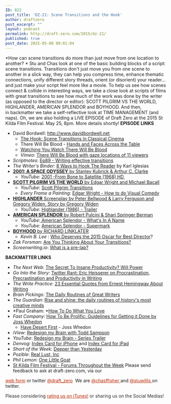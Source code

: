 ```yaml
---
ID: 822
post_title: 'DZ-21: Scene Transitions and the Hook'
author: draftzero
post_excerpt: ""
layout: podcast
permalink: http://draft-zero.com/2015/dz-21/
published: true
post_date: 2015-05-08 00:01:04
---
```

*How can scene transitions do more than just move from one location to another? * Stu and Chas look at one of the basic building blocks of a script: scene transitions. Transitions don't just move you from one scene to another in a slick way, they can help you compress time, enhance thematic connections, unify different story threads, orient (or disorient) your reader... and just make your script feel more like a movie. To help us see how scenes connect & collide in interesting ways, we take a close look at scripts of films with great transitions to see how much of the work was done by the writer (as opposed to the director or editor): SCOTT PILGRIM VS THE WORLD, HIGHLANDER, AMERICAN SPLENDOR and BOYHOOD. And then, in backmatter we take a self-reflective look at TIME MANAGEMENT (and naps). Oh, we are also holding a LIVE EPISODE of Draft Zero at the 2015 St Kilda Film Festival. May 25, 8pm. More details shortly! **EPISODE LINKS** 
*   David Bordwell: <a href="http://www.davidbordwell.net" target="_blank" rel="noopener">http://www.davidbordwell.net</a> 
    *   <a href="http://www.davidbordwell.net/essays/hook.php" target="_blank" rel="noopener">The Hook: Scene Transitions in Classical Cinema</a>
    *   There Will Be Blood - <a href="http://www.davidbordwell.net/blog/2008/02/13/hands-and-faces-across-the-table/" target="_blank" rel="noopener">Hands and Faces Across the Table</a>
    *   <a href="http://www.davidbordwell.net/blog/2011/02/14/watching-you-watch-there-will-be-blood/" target="_blank" rel="noopener">Watching You Watch There Will Be Blood</a>
    *   *Vimeo*: <a href="https://vimeo.com/19788132" target="_blank" rel="noopener">There Will Be Blood with gaze locations of 11 viewers</a>
*   *Scriptnotes*: <a href="http://johnaugust.com/2013/scriptnotes-ep-89-writing-effective-transitions-transcript" target="_blank" rel="noopener">Ep89 - Writing effective transitions </a>
*   *The Writer's Binder:* <a href="http://writersbinder.blogspot.com.au/2013/06/the-following-was-very-insightful.html" target="_blank" rel="noopener">8 Ways to Hook The Reader</a> by Karl Iglesias
*   <a href="http://traffic.libsyn.com/draftzero/2001_A_SPACE_ODYSSEY_10.13.65_Stanely_Kubrick_and_Arthur_C_Clarke_-_28_Pages.pdf" target="_blank" rel="noopener"><strong>2001: A SPACE ODYSSEY</strong> by Stanley Kubrick & Arthur C. Clarke</a> 
    *   *YouTube*: <a href="http://youtu.be/qtbOmpTnyOc" target="_blank" rel="noopener">2001 -From Bone to Satellite (1968) HD </a>
*   <a href="http://traffic.libsyn.com/draftzero/SCOTTPILGRIM_VS._THE_WORLD_05.13.10_Edgar_Wright_and_Michael_Bacall_-_22_pages.pdf" target="_blank" rel="noopener"><strong>SCOTT PILGRIM VS THE WORLD</strong> by Edgar Wright and Michael Bacall</a> 
    *   *YouTube*: <a href="https://www.youtube.com/watch?v=Gk2It_Pzo5I" target="_blank" rel="noopener">Scott Pilgrim Transitions</a>
    *   *Every Frame a Painting:* <a href="https://www.youtube.com/watch?v=3FOzD4Sfgag" target="_blank" rel="noopener">Edgar Wright - How to do Visual Comedy</a>
*   <a href="http://traffic.libsyn.com/draftzero/HIGHLANDER_10.26.83_Gregory_Widen_-_20_pages.pdf" target="_blank" rel="noopener"><strong>HIGHLANDER</strong> Screenplay by Peter Bellwood & Larry Ferguson and Gregory Widen, Story by Gregory Widen</a> 
    *   *YouTube*: <a href="https://www.youtube.com/watch?v=omOZyLmNMJs" target="_blank" rel="noopener">Highlander (1986) - Trailer</a>
*   <a href="http://Screen-reader%20users, click here to turn off Google Instant. +Stuart Nellie Bly's 151st Birthday WebImagesVideosShoppingNewsMoreSearch tools American SplendorScreenplay Harvey Pekar Joyce Brabner Shari Springer Berman Robert Pulcini Search Results [PDF]American Splendor - Daily Script www.dailyscript.com/scripts/American_Splendor.pdf American Splendor by. Robert Pulcini and. Shari Springer Berman. The Official Shooting Script -. For Educational Purposes Only ... American Splendor Script - Drew's Script-O-Rama www.script-o-rama.com/...scripts/.../american-splendor-script-transcript-... American Splendor Script taken from a transcript of the screenplay and/or the Harvey Pekar movie. American Splendor - The Internet Movie Script Database www.imsdb.com/Movie%20Scripts/American%20Splendor%20Script.html American Splendor Script. IMSDb opinion. None available IMSDb rating. Not available. Average user rating (7.50 out of 10) Writers Robert Pulcini American Splendor (film) - Wikipedia, the free encyclopedia en.wikipedia.org/wiki/American_Splendor_(film) The film was written and directed by documentarians Shari Springer Berman and Robert Pulcini, who share writing credit with Pekar and his wife, Joyce Brabner. American Splendor Script at The Screenplay Database www.screenplaydb.com/film/scripts/americansplendor/ Jan 28, 2010 - American Splendor (PDF script) Undated Shooting Script Written by Shari Springer Berman & Robert Pulcini. American Splendor: The Official Shooting Script - Robert ... books.google.com › Performing Arts › Television › Screenwriting American Splendor: The Official Shooting Script. Front Cover. Robert Pulcini, Shari Springer Berman, Harvey Pekar, Joyce Brabner. Carhil Ventures, 2003 ... American Splendor Script at IMSDb. nldslab.soe.ucsc.edu/charactercreator/film.../American-Splendor.html American Splendor script at the Internet Movie Script Database. ... &quot;AMERICAN SPLENDOR&quot; by Robert Pulcini and Shari Springer Berman PRODUCTION ... American Splendor Trailer - IMDb Video for American Splendor screenplay▶ 2:17 www.imdb.com/video/imdb/vi2612396313/ Watch the latest American Splendor Trailer on IMDb. ... American Splendor (2003 ) ... Video URL: http://www ... American Splendor 80 Success Secrets - 80 Most Asked ... https://books.google.com.au/books?isbn=1488802238 Jane Foster - 2014 - ‎Reference ... July 1964) and 'Robert Pulcini' (born August 24, 1964) are an American group of ... With their foremost feature feature American Splendor (film)|American ... for Academy Award for Writing Adapted Screenplay|Best Adapted Screenplay. ... for his cooperations with author Harvey Pekar on his American Splendor serials as ... Articles about American Splendor - Chicago Tribune articles.chicagotribune.com/keyword/american-splendor American Splendor Bulletproof Monk A History of Violence Men in Black ... of comics connoisseur Harvey Pekar, won the Writers Guild of America Award for best ... script for &quot;Lost in Translation&quot; and Robert Pulcini and Shari Springer Berman ... Searches related to American Splendor screenplay american splendor video american splendor dialogue tv american splendor life american splendor american splendor lady 1 2 3 4 5 6 7 8 9 10 Next Image result for American Splendor screenplay American Splendor 2003 film Underground comic book writer Harvey Pekar, portrayed by Paul Giamatti but also appearing as himself, is the subject of this inventive biopic. Much of the film focuses on the eccentric Pekar's day-to-day life in Cleveland, particularly his relationship with his patient wife, Joyce Brabner (played by… More Initial release: September 12, 2003 (USA) Directors: Shari Springer Berman, Robert Pulcini Running time: 1h 41m Screenplay: Harvey Pekar, Joyce Brabner, Shari Springer Berman, Robert Pulcini Story by: Harvey Pekar, Joyce Brabner Cast View 10+ more Harvey Pekar (Real Harvey) Harvey Pekar Real Harvey Paul Giamatti (Harvey Pekar) Paul Giamatti Harvey Pekar Hope Davis (Joyce Brabner) Hope Davis Joyce Brabner Joyce Brabner (Real Joyce) Joyce Brabner Real Joyce Josh Hutchersonm (Robin) Josh Hutchersonm Robin People also search for View 15+ more Paul Giamatti appears in American Splendor and Sideways. Sideways 2004 Hope Davis appears in American Splendor and The Secret Lives of Dentists. The Secret Lives of Dentists 2003 Paul Giamatti appears in American Splendor and Private Parts. Private Parts 1997 Ed Wood (1994) Ed Wood 1994 Paul Giamatti appears in American Splendor and Man on the Moon. Man on the Moon 1999 Feedback" target="_blank" rel="noopener"><strong>AMERICAN SPLENDOR</strong> by Robert Pulcini & Shari Springer Berman</a> 
    *   *YouTube*:<a href="https://www.youtube.com/watch?v=TXmrsebeP40" target="_blank" rel="noopener"> American Splendor - What's In A Name</a>
    *   *YouTube*: <a href="https://www.youtube.com/watch?v=ov6bTKryDFI" target="_blank" rel="noopener">American Splendor - Supermark</a>
*   <a href="http://images.amcnetworks.com/ifcfilmsawards.com/wp-content/uploads/2014/11/Boyhood-screenplay-11-14-FINAL.pdf" target="_blank" rel="noopener"><strong>BOYHOOD</strong> by RICHARD LINKLATER</a> 
    *   *Kevin B. Lee* : <a href="https://vimeo.com/118550917" target="_blank" rel="noopener">Who Deserves the 2015 Oscar for Best Director</a>?
*   *Zak Forsman*: <a href="http://zakforsman.com/are-you-thinking-about-your-transitions/" target="_blank" rel="noopener">Are You Thinking About Your Transitions?</a>
*   *Screenwriting.io*: <a href="http://screenwriting.io/what-is-a-pre-lap/" target="_blank" rel="noopener">What is a pre-lap?</a>

**BACKMATTER LINKS** 
*   *The Next Web*: <a href="http://thenextweb.com/lifehacks/2015/03/14/the-secret-to-insane-productivity-will-power/" target="_blank" rel="noopener">The Secret To Insane Productivity? Will Power</a>
*   *Go Into the Story:* <a href="http://gointothestory.blcklst.com/2014/09/twitter-rant-eric-heisserer-on-procrastination-precrastination-and-productivity-in-writing.html" target="_blank" rel="noopener">Twitter Rant: Eric Heisserer on Procrastination, Precrastination and Productivity in Writing</a>
*   *The Write Practice*: <a href="http://thewritepractice.com/hemingway-quotes/" target="_blank" rel="noopener">23 Essential Quotes from Ernest Hemingway About Writing</a>
*   *Brain Pickings*: <a href="http://www.brainpickings.org/2012/11/20/daily-routines-writers/" target="_blank" rel="noopener">The Daily Routines of Great Writers</a>
*   *The Guardian*: <a href="http://www.theguardian.com/science/2013/oct/05/daily-rituals-creative-minds-mason-currey" target="_blank" rel="noopener">Rise and shine: the daily routines of history's most creative minds</a>
*   *Paul Graham: *<a href="http://www.paulgraham.com/love.html" target="_blank" rel="noopener">How To Do What You Love</a>
*   *Fast Company:* <a href="http://m.fastcompany.com/1683167/how-to-be-prolific-guidelines-for-getting-it-done-from-joss-whedon" target="_blank" rel="noopener">How To Be Prolific: Guidelines for Getting it Done by Joss Whedon</a> 
    *   <a href="http://www.brainyquote.com/quotes/quotes/j/josswhedon551969.html" target="_blank" rel="noopener">Have Desert First</a> - Joss Whedon
*   *iView*: <a href="http://www.abc.net.au/tv/programs/redesign-my-brain-with-todd-sampson/" target="_blank" rel="noopener">Redesign my Brain with Todd Sampson</a>
*   *YouTube*: <a href="https://www.youtube.com/watch?v=_RT59O6T05A" target="_blank" rel="noopener">Redesign my Brain - Series Trailer</a>
*   *Denvog*: <a href="http://www.denvog.com/app/index-card-for-iphone/" target="_blank" rel="noopener">Index Card for iPhone</a> and <a href="http://www.denvog.com/app/index-card/" target="_blank" rel="noopener">Index Card for iPad</a>
*   *Short of the Week:* <a href="https://www.shortoftheweek.com/2014/07/01/deeper-than-yesterday/" target="_blank" rel="noopener">Deeper than Yesterday</a>
*   *Pozible*: <a href="http://www.pozible.com/project/189907" target="_blank" rel="noopener">Real Lust, Inc</a>
*   *Phil Lemon:* <a href="http://onelittlegoat.com" target="_blank" rel="noopener">One Little Goat</a>
*   <a href="http://www.stkildafilmfestival.com.au/2015-s2/page-305/forums-throughout-the-week" target="_blank" rel="noopener">St Kilda Film Festival - Forums Throughout the Week</a> Please send feedback to ask at draft-zero.com, via our 

<a style="font-weight: inherit; font-style: inherit; color: #ba2500;" href="http://draft-zero.com/feedback/" target="_blank" rel="noopener">web form</a> or twitter <a style="font-weight: inherit; font-style: inherit; color: #ba2500;" href="https://twitter.com/draft_zero" target="_blank" rel="noopener">@draft_zero</a>  We are <a style="font-weight: inherit; font-style: inherit; color: #ba2500;" href="http://www.twitter.com/chasffisher" target="_blank" rel="noopener">@chasffisher </a>and <a style="font-weight: inherit; font-style: inherit; color: #ba2500;" href="http://www.twitter.com/stuwillis" target="_blank" rel="noopener">@stuwillis </a>on twitter. <p style="color: #2d2d2d;">
  Please considering <a style="font-weight: inherit; font-style: inherit; color: #ba2500;" href="https://itunes.apple.com/au/podcast/draft-zero-screenwriting-podcast/id847126598?mt=2&ls=1">rating us on iTunes!</a> or sharing us on the Social Medias!
</p>